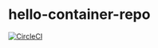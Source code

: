 # hello-container-repo
[![CircleCI](https://dl.circleci.com/status-badge/img/gh/kabman1000/hello-container-repo/tree/master.svg?style=svg)](https://dl.circleci.com/status-badge/redirect/gh/kabman1000/hello-container-repo/tree/master)